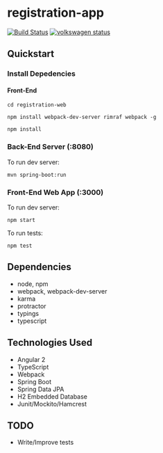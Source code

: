 # registration-app

[![Build Status](https://travis-ci.org/xphong/registration-app.svg?branch=master)](https://travis-ci.org/xphong/registration-app) [![volkswagen status](https://auchenberg.github.io/volkswagen/volkswargen_ci.svg?v=1)](https://github.com/auchenberg/volkswagen)

## Quickstart

### Install Depedencies

#### Front-End

```
cd registration-web
```

```
npm install webpack-dev-server rimraf webpack -g 
```

```
npm install
```


### Back-End Server (:8080)

To run dev server:

```
mvn spring-boot:run
```

### Front-End Web App (:3000)

To run dev server:

```
npm start
```

To run tests:

```
npm test
```

## Dependencies
* node, npm
* webpack, webpack-dev-server
* karma
* protractor
* typings
* typescript

## Technologies Used
* Angular 2
* TypeScript
* Webpack
* Spring Boot
* Spring Data JPA
* H2 Embedded Database
* Junit/Mockito/Hamcrest

## TODO
* Write/Improve tests
